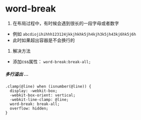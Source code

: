 # word-break
1. 在布局过程中，有时候会遇到很长的一段字母或者数字

- 例如  `abcdiojihihhh123124jkkjhkhk5jh4kjh3k5jh43kj6hk5j6h`
- 此时如果超出容器是不会换行的

1. 解决方法

- 添加css属性： `word-break:break-all;`





##### 多行溢出 ...

```less
.clamp(@line) when (isnumber(@line)) {
  display: -webkit-box;
  -webkit-box-orient: vertical;
  -webkit-line-clamp: @line;
  word-break: break-all;
  overflow: hidden;
}
```

